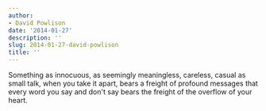 ```yaml
---
author:
- David Powlison
date: '2014-01-27'
description: ''
slug: 2014-01-27-david-powlison
title: ''
---
```

Something as innocuous, as seemingly meaningless, careless, casual as small talk, when you take it apart, bears a freight of profound messages that every word you say and don't say bears the freight of the overflow of your heart.



